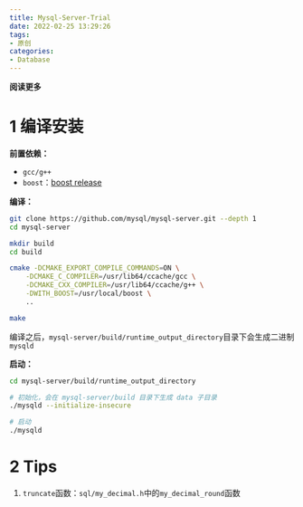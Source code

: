 ```yaml
---
title: Mysql-Server-Trial
date: 2022-02-25 13:29:26
tags: 
- 原创
categories: 
- Database
---
```


**阅读更多**

<!--more-->

# 1 编译安装

**前置依赖：**

* `gcc/g++`
* `boost`：[boost release](https://boostorg.jfrog.io/artifactory/main/release/)

**编译：**

```sh
git clone https://github.com/mysql/mysql-server.git --depth 1
cd mysql-server

mkdir build
cd build

cmake -DCMAKE_EXPORT_COMPILE_COMMANDS=ON \
    -DCMAKE_C_COMPILER=/usr/lib64/ccache/gcc \
    -DCMAKE_CXX_COMPILER=/usr/lib64/ccache/g++ \
    -DWITH_BOOST=/usr/local/boost \
    ..

make
```

编译之后，`mysql-server/build/runtime_output_directory`目录下会生成二进制`mysqld`

**启动：**

```sh
cd mysql-server/build/runtime_output_directory

# 初始化，会在 mysql-server/build 目录下生成 data 子目录
./mysqld --initialize-insecure

# 启动
./mysqld
```

# 2 Tips

1. `truncate`函数：`sql/my_decimal.h`中的`my_decimal_round`函数
